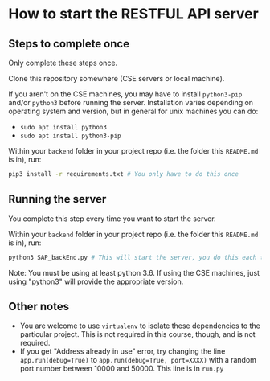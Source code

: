 # How to start the RESTFUL API server

## Steps to complete once

Only complete these steps once.

Clone this repository somewhere (CSE servers or local machine).

If you aren't on the CSE machines, you may have to install `python3-pip` and/or `python3` before running the server. Installation varies depending on operating system and version, but in general for unix machines you can do:
* `sudo apt install python3`
* `sudo apt install python3-pip`

Within your `backend` folder in your project repo (i.e. the folder this `README.md` is in), run:

```bash
pip3 install -r requirements.txt # You only have to do this once
```

## Running the server

You complete this step every time you want to start the server.

Within your `backend` folder in your project repo (i.e. the folder this `README.md` is in), run:

```bash
python3 SAP_backEnd.py # This will start the server, you do this each time you want it to run
```

Note: You must be using at least python 3.6. If using the CSE machines, just using "python3" will provide the appropriate version.

## Other notes

* You are welcome to use `virtualenv` to isolate these dependencies to the particular project. This is not required in this course, though, and is not required.
* If you get "Address already in use" error, try changing the line `app.run(debug=True)` to `app.run(debug=True, port=XXXX)` with a random port number between 10000 and 50000. This line is in `run.py`
